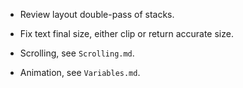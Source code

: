 * Review layout double-pass of stacks.
* Fix text final size, either clip or return accurate size.

* Scrolling, see `Scrolling.md`.
* Animation, see `Variables.md`.